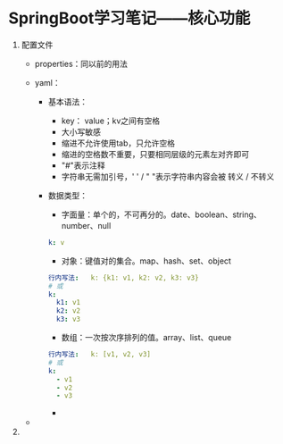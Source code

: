 # SpringBoot学习笔记——核心功能

1. 配置文件

   - properties：同以前的用法

   - yaml：

     - 基本语法：

       - key： value；kv之间有空格
       - 大小写敏感
       - 缩进不允许使用tab，只允许空格
       - 缩进的空格数不重要，只要相同层级的元素左对齐即可
       - "#"表示注释
       - 字符串无需加引号，' ' / " "表示字符串内容会被  转义 / 不转义

     - 数据类型：

       - 字面量：单个的，不可再分的。date、boolean、string、number、null

       ```yaml
       k: v
       ```

       - 对象：键值对的集合。map、hash、set、object

       ```yaml
       行内写法:   k: {k1: v1, k2: v2, k3: v3}
       # 或
       k:
         k1: v1
         k2: v2
         k3: v3
       ```

       - 数组：一次按次序排列的值。array、list、queue

       ```yaml
       行内写法:   k: [v1, v2, v3]
       # 或
       k:
         - v1
         - v2
         - v3
       ```

       

       - 

   - 

2. 